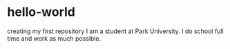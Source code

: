 # hello-world
creating my first repository 
I am a student at Park University. 
I do school full time and work as much possible. 
